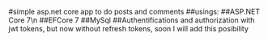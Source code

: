 #simple asp.net core app to do posts and comments
##usings:
  ##ASP.NET Core 7\n
  ##EFCore 7
  ##MySql
  ##Authentifications and authorization with jwt tokens, but now without refresh tokens, soon I will add this posibility
